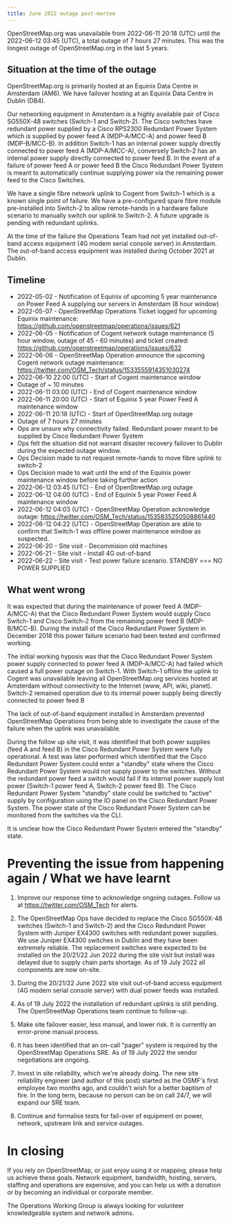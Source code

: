 ```yaml
---
title: June 2022 outage post-mortem
---
```


OpenStreetMap.org was unavailable from 2022-06-11 20:18 (UTC) until the 2022-06-12 03:45 (UTC), a total outage of 7 hours 27 minutes. This was the longest outage of OpenStreetMap.org in the last 5 years.

## Situation at the time of the outage

OpenStreetMap.org is primarily hosted at an Equinix Data Centre in Amsterdam (AM6). We have failover hosting at an Equinix Data Centre in Dublin (DB4).

Our networking equipment in Amsterdam is a highly available pair of Cisco SG550X-48 switches (Switch-1 and Switch-2). The Cisco switches have redundant power supplied by a Cisco RPS2300 Redundant Power System which is supplied by power feed A (MDP-A/MCC-A) and power feed B (MDP-B/MCC-B). In addition Switch-1 has an internal power supply directly connected to power feed A (MDP-A/MCC-A), conversely Switch-2 has an internal power supply directly connected to power feed B.  In the event of a failure of power feed A or power feed B the Cisco Redundant Power System is meant to automatically continue supplying power via the remaining power feed to the Cisco Switches.

We have a single fibre network uplink to Cogent from Switch-1 which is a known single point of failure. We have a pre-configured spare fibre module pre-installed into Switch-2 to allow remote-hands in a hardware failure scenario to manually switch our uplink to Switch-2. A future upgrade is pending with redundant uplinks.

At the time of the failure the Operations Team had not yet installed out-of-band access equipment (4G modem serial console server) in Amsterdam. The out-of-band access equipment was installed during October 2021 at Dublin.

## Timeline

- 2022-05-02 - Notification of Equinix of upcoming 5 year maintenance on Power Feed A supplying our servers in Amsterdam (8 hour window)
- 2022-05-07 - OpenStreetMap Operations Ticket logged for upcoming Equinix maintenance: https://github.com/openstreetmap/operations/issues/621
- 2022-06-05 - Notification of Cogent network outage maintenance (5 hour window, outage of 45 - 60 minutes) and ticket created: https://github.com/openstreetmap/operations/issues/632
- 2022-06-06 - OpenStreetMap Operation announce the upcoming Cogent network outage maintenance: https://twitter.com/OSM_Tech/status/1533555914351030274
- 2022-06-10 22:00 (UTC) - Start of Cogent maintenance window
- Outage of ~ 10 minutes
- 2022-06-11 03:00 (UTC) - End of Cogent maintenance window
- 2022-06-11 20:00 (UTC) - Start of Equinix 5 year Power Feed A maintenance window
- 2022-06-11 20:18 (UTC) - Start of OpenStreetMap.org outage
- Outage of 7 hours 27 minutes
- Ops are unsure why connectivity failed. Redundant power meant to be supplied by Cisco Redundant Power System
- Ops felt the situation did not warrant disaster recovery failover to Dublin during the expected outage window.
- Ops Decision made to not request remote-hands to move fibre uplink to switch-2
- Ops Decision made to wait until the end of the Equinix power maintenance window before taking further action
- 2022-06-12 03:45 (UTC) - End of OpenStreetMap.org outage
- 2022-06-12 04:00 (UTC) - End of Equinix 5 year Power Feed A maintenance window
- 2022-06-12 04:03 (UTC) - OpenStreetMap Operation acknowledge outage: https://twitter.com/OSM_Tech/status/1535835250508861440
- 2022-06-12 04:22 (UTC) - OpenStreetMap Operation are able to confirm that Switch-1 was offline power maintenance window as suspected.
- 2022-06-20 - Site visit - Decommision old machines
- 2022-06-21 - Site visit - Install 4G out-of-band
- 2022-06-22 - Site visit - Test power failure scenario. STANDBY === NO POWER SUPPLIED

## What went wrong

It was expected that during the maintenance of power feed A (MDP-A/MCC-A) that the Cisco Redundant Power System would supply Cisco Switch-1 and Cisco Switch-2 from the remaining power feed B (MDP-B/MCC-B). During the install of the Cisco Redundant Power System in December 2018 this power failure scenario had been tested and confirmed working.

The initial working hyposis was that the Cisco Redundant Power System power supply connected to power feed A (MDP-A/MCC-A) had failed which caused a full power outage on Switch-1. With Switch-1 offline the uplink to Cogent was unavailable leaving all OpenStreetMap.org services hosted at Amsterdam without connectivity to the Internet (www, API, wiki, planet). Switch-2 remained operation due to its internal power supply being directly connected to power feed B

The lack of out-of-band equipment installed in Amsterdam prevented OpenStreetMap Operations from being able to investigate the cause of the failure when the uplink was unavailable.

During the follow up site visit, it was identified that both power supplies (feed A and feed B) in the Cisco Redundant Power System were fully operational. A test was later performed which identified that the Cisco Redundant Power System could enter a "standby" state where the Cisco Redundant Power System would not supply power to the switches. Without the redundant power feed a switch would fail if its internal power supply lost power (Switch-1 power feed A, Switch-2 power feed B). The Cisco Redundant Power System "standby" state could be switched to "active" supply by configuration using the IO panel on the Cisco Redundant Power System. The power state of the Cisco Redundant Power System can be monitored from the switches via the CLI.

It is unclear how the Cisco Redundant Power System entered the "standby" state.

# Preventing the issue from happening again / What we have learnt

1. Improve our response time to acknowledge ongoing outages. Follow us at https://twitter.com/OSM_Tech for alerts.

2. The OpenStreetMap Ops have decided to replace the Cisco SG550X-48 switches (Switch-1 and Switch-2) and the Cisco Redundant Power System with Juniper EX4300 switches with redundant power supplies. We use Juniper EX4300 switches in Dublin and they have been extremely reliable. The replacement switches were expected to be installed on the 20/21/22 Jun 2022 during the site visit but install was delayed due to supply chain parts shortage. As of 19 July 2022 all components are now on-site.

3. During the 20/21/22 June 2022 site visit out-of-band access equipment (4G modem serial console server) with dual power feeds was installed.

4. As of 19 July 2022 the installation of redundant uplinks is still pending. The OpenStreetMap Operations team continue to follow-up.

5. Make site failover easier, less manual, and lower risk. It is currently an error-prone manual process.

6. It has been identified that an on-call "pager" system is required by the OpenStreetMap Operations SRE. As of 19 July 2022 the vendor negotiations are ongoing.

7. Invest in site reliability, which we're already doing. The new site reliability engineer (and author of this post) started as the OSMF's first employee two months ago, and couldn't wish for a better baptism of fire. In the long term, because no person can be on call 24/7, we will expand our SRE team.

8. Continue and formalise tests for fail-over of equipment on power, network, upstream link and service outages.

# In closing

If you rely on OpenStreetMap, or just enjoy using it or mapping, please help us achieve these goals. Network equipment, bandwidth, hosting, servers, staffing and operations are expensive, and you can help us with a donation or by becoming an individual or corporate member.

The Operations Working Group is always looking for volunteer knowledgeable system and network admins.
